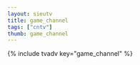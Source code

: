 ```yaml
--- 
layout: sieutv
title: game_channel
tags: ["cntv"]
thumb: game_channel
---
```

{% include tvadv key="game_channel" %}
